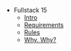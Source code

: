 - Fullstack 15
  - [Intro](./Intro.md "Intro")
  - [Requirements](./Requirements.md "Requirements")
  - [Rules](./Rules.md "Rules")
  - [Why. Why?](./Why--Why-.md "Why. Why?")

